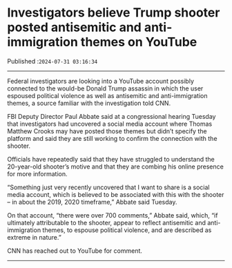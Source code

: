 # Investigators believe Trump shooter posted antisemitic and anti-immigration themes on YouTube

Published :`2024-07-31 03:16:34`

---

Federal investigators are looking into a YouTube account possibly connected to the would-be Donald Trump assassin in which the user espoused political violence as well as antisemitic and anti-immigration themes, a source familiar with the investigation told CNN.

FBI Deputy Director Paul Abbate said at a congressional hearing Tuesday that investigators had uncovered a social media account where Thomas Matthew Crooks may have posted those themes but didn’t specify the platform and said they are still working to confirm the connection with the shooter.

Officials have repeatedly said that they have struggled to understand the 20-year-old shooter’s motive and that they are combing his online presence for more information.

“Something just very recently uncovered that I want to share is a social media account, which is believed to be associated with this with the shooter – in about the 2019, 2020 timeframe,” Abbate said Tuesday.

On that account, “there were over 700 comments,” Abbate said, which, “if ultimately attributable to the shooter, appear to reflect antisemitic and anti-immigration themes, to espouse political violence, and are described as extreme in nature.”

CNN has reached out to YouTube for comment.

---

